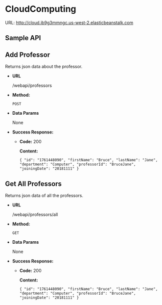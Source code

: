 # CloudComputing

URL: http://cloud.ib9g3mmngc.us-west-2.elasticbeanstalk.com

## Sample API



## **Add Professor**

  Returns json data about the professor.

- **URL**

  /webapi/professors

- **Method:**

  `POST`

- **Data Params**

  None

- **Success Response:**

  - **Code:** 200
  
    **Content:** 
    
    `{
    "id": "1761448090",
    "firstName": "Bruce",
    "lastName": "Jane",
    "department": "Computer",
    "professorId": "BruceJane",
    "joiningDate": "20181111"
    }`

## **Get All Professors**

  Returns json data of all the professors.

- **URL**

  /webapi/professors/all

- **Method:**

  `GET`

- **Data Params**

  None

- **Success Response:**

  - **Code:** 200
  
    **Content:** 
    
    `{
    "id": "1761448090",
    "firstName": "Bruce",
    "lastName": "Jane",
    "department": "Computer",
    "professorId": "BruceJane",
    "joiningDate": "20181111"
    }`
